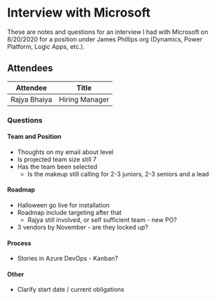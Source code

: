 # Interview with Microsoft

These are notes and questions for an interview I had with Microsoft on 8/20/2020 for a position under James Phillips org (Dynamics, Power Platform, Logic Apps, etc.).

## Attendees

| Attendee     | Title          |
| ------------ | -------------- |
| Rajya Bhaiya | Hiring Manager |

### Questions

#### Team and Position

- Thoughts on my email about level
- Is projected team size still 7
- Has the team been selected
  - Is the makeup still calling for 2-3 juniors, 2-3 seniors and a lead

#### Roadmap

- Halloween go live for installation
- Roadmap include targeting after that
  - Rajya still involved, or self sufficient team - new PO?
- 3 vendors by November - are they locked up?

#### Process

- Stories in Azure DevOps - Kanban?

#### Other

- Clarify start date / current obligations
